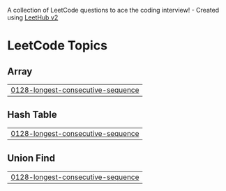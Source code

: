 A collection of LeetCode questions to ace the coding interview! - Created using [LeetHub v2](https://github.com/arunbhardwaj/LeetHub-2.0)
<!---LeetCode Topics Start-->
# LeetCode Topics
## Array
|  |
| ------- |
| [0128-longest-consecutive-sequence](https://github.com/Mouni1205/Leetcode/tree/master/0128-longest-consecutive-sequence) |
## Hash Table
|  |
| ------- |
| [0128-longest-consecutive-sequence](https://github.com/Mouni1205/Leetcode/tree/master/0128-longest-consecutive-sequence) |
## Union Find
|  |
| ------- |
| [0128-longest-consecutive-sequence](https://github.com/Mouni1205/Leetcode/tree/master/0128-longest-consecutive-sequence) |
<!---LeetCode Topics End-->
